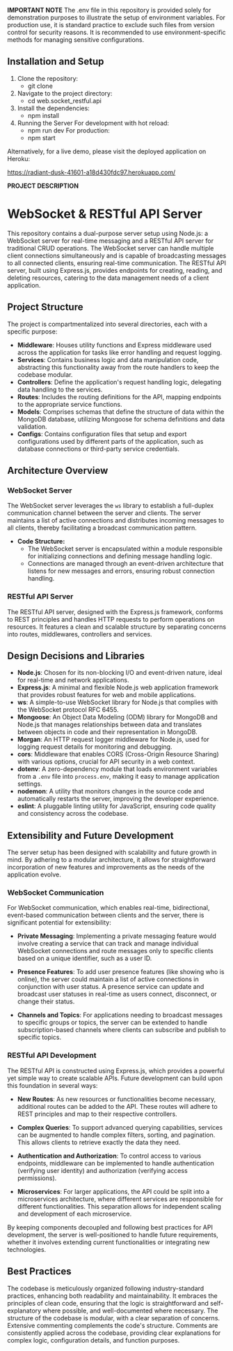 **IMPORTANT NOTE**
The .env file in this repository is provided solely for demonstration purposes to illustrate the setup of environment
variables. For production use, it is standard practice to exclude such files from version control for security reasons.
It is recommended to use environment-specific methods for managing sensitive configurations.

## Installation and Setup

1. Clone the repository:
    - git clone <repository-url>
2. Navigate to the project directory:
    - cd web.socket_restful.api
3. Install the dependencies:
    - npm install
4. Running the Server
   For development with hot reload:
    - npm run dev
      For production:
    - npm start

Alternatively, for a live demo, please visit the deployed application on Heroku:

https://radiant-dusk-41601-a18d430fdc97.herokuapp.com/

**PROJECT DESCRIPTION**

# WebSocket & RESTful API Server

This repository contains a dual-purpose server setup using Node.js: a WebSocket server for real-time messaging and a
RESTful API server for traditional CRUD operations. The WebSocket server can handle multiple client connections
simultaneously and is capable of broadcasting messages to all connected clients, ensuring real-time communication. The
RESTful API server, built using Express.js, provides endpoints for creating, reading, and deleting resources, catering
to the data management needs of a client application.

## Project Structure

The project is compartmentalized into several directories, each with a specific purpose:

- **Middleware**: Houses utility functions and Express middleware used across the application for tasks like error
  handling and request logging.
- **Services**: Contains business logic and data manipulation code, abstracting this functionality away from the route
  handlers to keep the codebase modular.
- **Controllers**: Define the application's request handling logic, delegating data handling to the services.
- **Routes**: Includes the routing definitions for the API, mapping endpoints to the appropriate service functions.
- **Models**: Comprises schemas that define the structure of data within the MongoDB database, utilizing Mongoose for
  schema definitions and data validation.
- **Configs**: Contains configuration files that setup and export configurations used by different parts of the
  application, such as database connections or third-party service credentials.

## Architecture Overview

### WebSocket Server

The WebSocket server leverages the `ws` library to establish a full-duplex communication channel between the server and
clients. The server maintains a list of active connections and distributes incoming messages to all clients, thereby
facilitating a broadcast communication pattern.

- **Code Structure:**
    - The WebSocket server is encapsulated within a module responsible for initializing connections and defining message
      handling logic.
    - Connections are managed through an event-driven architecture that listens for new messages and errors, ensuring
      robust connection handling.

### RESTful API Server

The RESTful API server, designed with the Express.js framework, conforms to REST principles and handles HTTP requests to
perform operations on resources. It features a clean and scalable structure by separating concerns into routes,
middlewares, controllers and services.

## Design Decisions and Libraries

- **Node.js**: Chosen for its non-blocking I/O and event-driven nature, ideal for real-time and network applications.
- **Express.js**: A minimal and flexible Node.js web application framework that provides robust features for web and
  mobile applications.
- **ws**: A simple-to-use WebSocket library for Node.js that complies with the WebSocket protocol RFC 6455.
- **Mongoose**: An Object Data Modeling (ODM) library for MongoDB and Node.js that manages relationships between data
  and translates between objects in code and their representation in MongoDB.
- **Morgan**: An HTTP request logger middleware for Node.js, used for logging request details for monitoring and
  debugging.
- **cors**: Middleware that enables CORS (Cross-Origin Resource Sharing) with various options, crucial for API security
  in a web context.
- **dotenv**: A zero-dependency module that loads environment variables from a `.env` file into `process.env`, making it
  easy to manage application settings.
- **nodemon**: A utility that monitors changes in the source code and automatically restarts the server, improving the
  developer experience.
- **eslint**: A pluggable linting utility for JavaScript, ensuring code quality and consistency across the codebase.

## Extensibility and Future Development

The server setup has been designed with scalability and future growth in mind. By adhering to a modular architecture, it
allows for straightforward incorporation of new features and improvements as the needs of the application evolve.

### WebSocket Communication

For WebSocket communication, which enables real-time, bidirectional, event-based communication between clients and the
server, there is significant potential for extensibility:

- **Private Messaging**: Implementing a private messaging feature would involve creating a service that can track and
  manage individual WebSocket connections and route messages only to specific clients based on a unique identifier, such
  as a user ID.

- **Presence Features**: To add user presence features (like showing who is online), the server could maintain a list of
  active connections in conjunction with user status. A presence service can update and broadcast user statuses in
  real-time as users connect, disconnect, or change their status.

- **Channels and Topics**: For applications needing to broadcast messages to specific groups or topics, the server can
  be extended to handle subscription-based channels where clients can subscribe and publish to specific topics.

### RESTful API Development

The RESTful API is constructed using Express.js, which provides a powerful yet simple way to create scalable APIs.
Future development can build upon this foundation in several ways:

- **New Routes**: As new resources or functionalities become necessary, additional routes can be added to the API. These
  routes will adhere to REST principles and map to their respective controllers.

- **Complex Queries**: To support advanced querying capabilities, services can be augmented to handle complex filters,
  sorting, and pagination. This allows clients to retrieve exactly the data they need.

- **Authentication and Authorization**: To control access to various endpoints, middleware can be implemented to handle
  authentication (verifying user identity) and authorization (verifying access permissions).

- **Microservices**: For larger applications, the API could be split into a microservices architecture, where different
  services are responsible for different functionalities. This separation allows for independent scaling and development
  of each microservice.

By keeping components decoupled and following best practices for API development, the server is well-positioned to
handle future requirements, whether it involves extending current functionalities or integrating new technologies.

## Best Practices

The codebase is meticulously organized following industry-standard practices, enhancing both readability and
maintainability. It embraces the principles of clean code, ensuring that the logic is straightforward and
self-explanatory where possible, and well-documented where necessary. The structure of the codebase is modular, with a
clear separation of concerns. Extensive commenting complements the code's structure. Comments are consistently applied
across the codebase, providing clear explanations for complex logic, configuration details, and function purposes.

